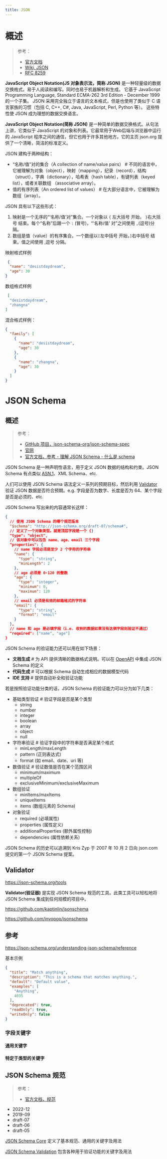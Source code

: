 ```yaml
---
title: JSON
---
```


# 概述

> 参考：
>
> - [官方文档](https://www.json.org/json-zh.html)
> - [Wiki, JSON](https://en.wikipedia.org/wiki/JSON)
> - [RFC 8259](https://tools.ietf.org/html/rfc8259)

**JavaScript Object Notation(JS 对象表示法，简称 JSON)** 是一种轻量级的数据交换格式。易于人阅读和编写。同时也易于机器解析和生成。 它基于 JavaScript Programming Language, Standard ECMA-262 3rd Edition - December 1999 的一个子集。 JSON 采用完全独立于语言的文本格式，但是也使用了类似于 C 语言家族的习惯（包括 C, C++, C#, Java, JavaScript, Perl, Python 等）。 这些特性使 JSON 成为理想的数据交换语言。

**JavaScript Object Notation(简称 JSON)** 是一种简单的数据交换格式。从句法上讲，它类似于 JavaScript 的对象和列表。它最常用于Web后端与浏览器中运行的 JavaScript 程序之间的通信，但它也用于许多其他地方。它的主页 json.org 提供了一个清晰，简洁的标准定义。

JSON 建构于两种结构：

- “名称/值”对的集合（A collection of name/value pairs） # 不同的语言中，它被理解为对象（object），映射（mapping），纪录（record），结构（struct），字典（dictionary），哈希表（hash table），有键列表（keyed list），或者关联数组 （associative array）。
- 值的有序列表（An ordered list of values） # 在大部分语言中，它被理解为数组（array）。

JSON 具有以下这些形式：

1. 映射是一个无序的“‘名称/值’对”集合。一个对象以 `{` 左大括号 开始， `}`右大括号 结束。每个“名称”后跟一个 `:` (冒号)，“‘名称/值’ 对”之间使用 `,`(逗号)分隔。
2. 数组是值（value）的有序集合。一个数组以`[`左中括号 开始，`]`右中括号 结束。值之间使用 ,逗号 分隔。

映射格式样例

```json
 {
  "name": "desistdaydream",
  "age": 30
}
```

数组格式样例

```json
 [
  "desistdaydream",
  "zhangna"
]
```

混合格式样例：

```json
{
  "family": [
    {
      "name": "desistdaydream",
      "age": 30
    },
    {
      "name": "zhangna",
      "age": 30
    }
  ]
}
```

# JSON Schema

## 概述

> 参考：
>
> - [GitHub 项目，json-schema-org/json-schema-spec](https://github.com/json-schema-org/json-schema-spec)
> - [官网](https://json-schema.org/)
> - [官方文档，参考 - 理解 JSON Schema - 什么是 schema](https://json-schema.org/understanding-json-schema/about)

JSON Schema 是一种声明性语言，用于定义 JSON 数据的结构和约束。JSON Schema 有点类似 [ASN.1](docs/2.编程/无法分类的语言/ASN.1.md)、XML Schema、etc. 

人们可以使用 JSON Schema 语法定义一系列的预期目标，然后利用 [Validator](#Validator) 验证 JSON 数据是否符合预期。e.g. 字段是否为数字、长度是否为 64、某个字段是否是必须的、etc. 

JSON Schema 写出来的内容通常长这样：

```json
{
  // 使用 JSON Schema 的哪个规范版本
  "$schema": "http://json-schema.org/draft-07/schema#",
  // 定义了一个对象类型。就是顶层字段是一个 {}
  "type": "object",
  // 该对象中可以包含 name、age、email 三个字段
  "properties": {
    // name 字段必须是至少 2 个字符的字符串
    "name": {
      "type": "string",
      "minLength": 2
    },
    // age 必须是 0-120 的整数
    "age": {
      "type": "integer",
      "minimum": 0,
      "maximum": 120
    },
    // email 必须是有效的邮箱格式的字符串
    "email": {
      "type": "string",
      "format": "email"
    }
  },
  // name 和 age 是必填字段（i.e. 收到的数据如果没有这俩字段则验证不通过）
  "required": ["name", "age"]
}
```

JSON Schema 的验证能力还可以用在如下场景：

- **文档生成** # 为 API 提供清晰的数据格式说明。可以在 [OpenAPI](docs/2.编程/API/OpenAPI.md) 中集成 JSON Schema 的定义
- **代码生成** # 可以根据 Schema 自动生成相应的数据模型代码
- **IDE 支持** # 提供自动补全和验证功能

若是按照验证功能分类的话，JSON Schema 的验证能力可以分为如下几类：

- 基础类型验证 # 验证字段是否是某个类型
  - string
  - number
  - integer
  - boolean
  - array
  - object
  - null
- 字符串验证 # 验证字段中的字符串是否满足某个格式
  - minLength/maxLength
  - pattern (正则表达式)
  - format (如 email、date、uri 等)
- 数值验证 # 验证数值是否在某个范围区间
  - minimum/maximum
  - multipleOf
  - exclusiveMinimum/exclusiveMaximum
- 数组验证
  - minItems/maxItems
  - uniqueItems
  - items (数组元素的 Schema)
- 对象验证
  - required (必填属性)
  - properties (属性定义)
  - additionalProperties (额外属性控制)
  - dependencies (属性依赖关系)

JSON Schema 的历史可以追溯到 Kris Zyp 于 2007 年 10 月 2 日向 json.com 提交的第一个 JSON Schema 提案。

## Validator

https://json-schema.org/tools

**Validator(验证器)** 是实现 JSON Schema 规范的工具。此类工具可以轻松地将 JSON Schema 集成到任何规模的项目中。

https://github.com/kaptinlin/jsonschema

https://github.com/invopop/jsonschema

## 参考

https://json-schema.org/understanding-json-schema/reference

基本示例

```json
{
  "title": "Match anything",
  "description": "This is a schema that matches anything.",
  "default": "Default value",
  "examples": [
    "Anything",
    4035
  ],
  "deprecated": true,
  "readOnly": true,
  "writeOnly": false
}
```

### 字段关键字

#### 通用关键字

#### 特定于类型的关键字



## JSON Schema 规范

> 参考：
>
> - [官方文档，规范](https://json-schema.org/specification)

- 2022-12
- 2019-09
- draft-07
- draft-06
- draft-05

[JSON Schema Core](https://json-schema.org/draft/2020-12/json-schema-core.html) 定义了基本规范、通用的关键字及用法

[JSON Schema Validation](https://json-schema.org/draft/2020-12/json-schema-validation.html) 包含各种用于验证功能的关键字及用法

